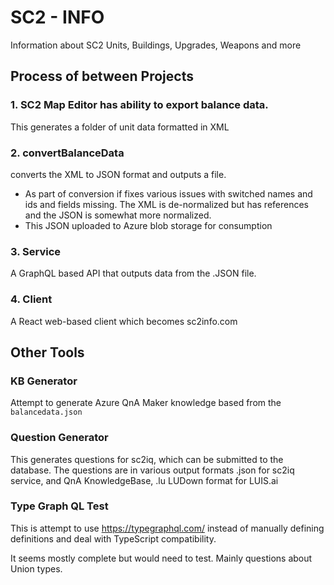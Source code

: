 # SC2 - INFO

Information about SC2 Units, Buildings, Upgrades,  Weapons and more

## Process of between Projects 

### 1. SC2 Map Editor has ability to export balance data.

This generates a folder of unit data formatted in XML

### 2. convertBalanceData

converts the XML to JSON format and outputs a file.

- As part of conversion if fixes various issues with switched names and ids and fields missing. The XML is de-normalized but has references and the JSON is somewhat more normalized.
- This JSON uploaded to Azure blob storage for consumption

### 3. Service

A GraphQL based API that outputs data from the .JSON file.

### 4. Client

A React web-based client which becomes sc2info.com

## Other Tools

### KB Generator

Attempt to generate Azure QnA Maker knowledge based from the `balancedata.json`

### Question Generator

This generates questions for sc2iq, which can be submitted to the database. The questions are in various output formats .json for sc2iq service, and QnA KnowledgeBase, .lu LUDown format for LUIS.ai

### Type Graph QL Test

This is attempt to use https://typegraphql.com/ instead of manually defining definitions and deal with TypeScript compatibility.

It seems mostly complete but would need to test. Mainly questions about Union types.